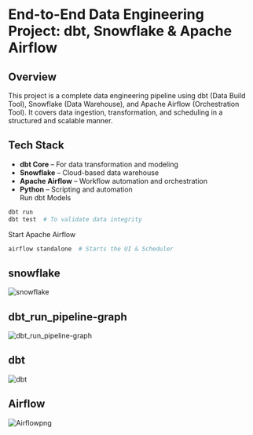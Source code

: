 # End-to-End Data Engineering Project: dbt, Snowflake & Apache Airflow
## Overview
This project is a complete data engineering pipeline using dbt (Data Build Tool), Snowflake (Data Warehouse), and Apache Airflow (Orchestration Tool). It covers data ingestion, transformation, and scheduling in a structured and scalable manner.

## Tech Stack
- **dbt Core** – For data transformation and modeling  
- **Snowflake** – Cloud-based data warehouse  
- **Apache Airflow** – Workflow automation and orchestration  
- **Python** – Scripting and automation  
Run dbt Models
```sh
dbt run
dbt test  # To validate data integrity
```

Start Apache Airflow
```sh
airflow standalone  # Starts the UI & Scheduler
```
## snowflake
![snowflake](https://github.com/user-attachments/assets/c511c962-9600-4803-8d70-180d1c64af90)
## dbt_run_pipeline-graph
![dbt_run_pipeline-graph](https://github.com/user-attachments/assets/7b24a822-647c-40a3-9275-305f65941869)
## dbt
![dbt](https://github.com/user-attachments/assets/cd8183bc-af7f-4970-97f4-d5ca43f9686c)
## Airflow
![Airflowpng](https://github.com/user-attachments/assets/504f7830-c5bc-4044-bbf4-00074fe8f892)
